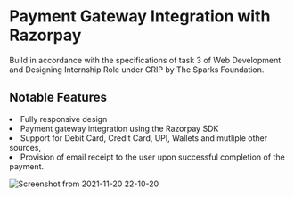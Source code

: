 # Payment Gateway Integration with Razorpay
Build in accordance with the specifications of task 3 of Web Development and Designing Internship Role under GRIP by The Sparks Foundation.

## Notable Features

<li>Fully responsive design</li>
<li>Payment gateway integration using the Razorpay SDK</li>
<li>Support for Debit Card, Credit Card, UPI, Wallets and mutliple other sources,</li>
<li>Provision of email receipt to the user upon successful completion of the payment.</li>


![Screenshot from 2021-11-20 22-10-20](https://user-images.githubusercontent.com/61092127/142737057-6eb6cceb-5308-4974-b8ac-c1ad7ed757db.png)
